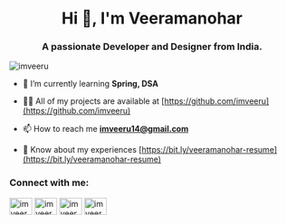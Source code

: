 <h1 align="center">Hi 👋, I'm Veeramanohar</h1>
<h3 align="center">A passionate Developer and Designer from India.</h3>

<p align="left"> <img src="https://komarev.com/ghpvc/?username=imveeru&label=Profile%20views&color=0e75b6&style=flat" alt="imveeru" /> </p>

- 🌱 I’m currently learning **Spring, DSA**

- 👨‍💻 All of my projects are available at [https://github.com/imveeru](https://github.com/imveeru)

- 📫 How to reach me **imveeru14@gmail.com**

- 📄 Know about my experiences [https://bit.ly/veeramanohar-resume](https://bit.ly/veeramanohar-resume)

<h3 align="left">Connect with me:</h3>
<p align="left">
<a href="https://twitter.com/imveeru14" target="blank"><img align="center" src="https://raw.githubusercontent.com/rahuldkjain/github-profile-readme-generator/master/src/images/icons/Social/twitter.svg" alt="imveeru14" height="30" width="40" /></a>
<a href="https://linkedin.com/in/imveeru14" target="blank"><img align="center" src="https://raw.githubusercontent.com/rahuldkjain/github-profile-readme-generator/master/src/images/icons/Social/linked-in-alt.svg" alt="imveeru14" height="30" width="40" /></a>
<a href="https://www.behance.net/imveeru14" target="blank"><img align="center" src="https://raw.githubusercontent.com/rahuldkjain/github-profile-readme-generator/master/src/images/icons/Social/behance.svg" alt="imveeru14" height="30" width="40" /></a>
<a href="https://www.hackerrank.com/imveeru14" target="blank"><img align="center" src="https://raw.githubusercontent.com/rahuldkjain/github-profile-readme-generator/master/src/images/icons/Social/hackerrank.svg" alt="imveeru14" height="30" width="40" /></a>
</p>

<!-- <p>&nbsp;<img align="center" src="https://github-readme-stats.vercel.app/api?username=imveeru&show_icons=true&locale=en" alt="imveeru" /></p>

<p><img align="center" src="https://github-readme-streak-stats.herokuapp.com/?user=imveeru&" alt="imveeru" /></p>
 -->

